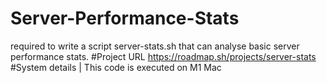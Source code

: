 # Server-Performance-Stats
 required to write a script server-stats.sh that can analyse basic server performance stats. 
#Project URL
https://roadmap.sh/projects/server-stats
#System details
| This code is executed on M1 Mac